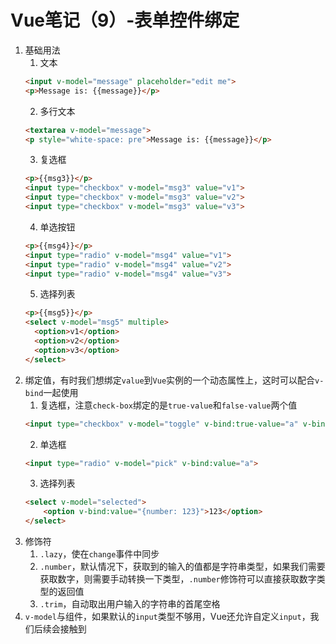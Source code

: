 # Vue笔记（9）-表单控件绑定

1. 基础用法
    1. 文本
    ```html
    <input v-model="message" placeholder="edit me">
    <p>Message is: {{message}}</p>
    ```
    2. 多行文本
    ```html
    <textarea v-model="message">
    <p style="white-space: pre">Message is: {{message}}</p>
    ```
    3. 复选框
    ```html
    <p>{{msg3}}</p>
    <input type="checkbox" v-model="msg3" value="v1">
    <input type="checkbox" v-model="msg3" value="v2">
    <input type="checkbox" v-model="msg3" value="v3">
    ```
    4. 单选按钮
    ```html
    <p>{{msg4}}</p>
    <input type="radio" v-model="msg4" value="v1">
    <input type="radio" v-model="msg4" value="v2">
    <input type="radio" v-model="msg4" value="v3">
    ```
    5. 选择列表
    ```html
    <p>{{msg5}}</p>
    <select v-model="msg5" multiple>
      <option>v1</option>
      <option>v2</option>
      <option>v3</option>
    </select>
    ```
2. 绑定值，有时我们想绑定```value```到```Vue```实例的一个动态属性上，这时可以配合```v-bind```一起使用
    1. 复选框，注意```check-box```绑定的是```true-value```和```false-value```两个值
    ```html
    <input type="checkbox" v-model="toggle" v-bind:true-value="a" v-bind:false-value="b">
    ```
    2. 单选框
    ```html
    <input type="radio" v-model="pick" v-bind:value="a">
    ```
    3. 选择列表
    ```html
    <select v-model="selected">
        <option v-bind:value="{number: 123}">123</option>
    </select>
    ```
3. 修饰符
    1. ```.lazy```，使在```change```事件中同步
    2. ```.number```，默认情况下，获取到的输入的值都是字符串类型，如果我们需要获取数字，则需要手动转换一下类型，```.number```修饰符可以直接获取数字类型的返回值
    3. ```.trim```，自动取出用户输入的字符串的首尾空格
4. ```v-model```与组件，如果默认的```input```类型不够用，Vue还允许自定义```input```，我们后续会接触到